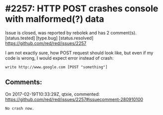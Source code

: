 
#2257: HTTP POST crashes console with malformed(?) data
================================================================================
Issue is closed, was reported by rebolek and has 2 comment(s).
[status.tested] [type.bug] [status.resolved]
<https://github.com/red/red/issues/2257>

I am not exactly sure, how POST request should look like, but even if my code is wrong, I would expect error instead of crash:

```
write http://www.google.com [POST "something"]
```



Comments:
--------------------------------------------------------------------------------

On 2017-02-19T10:33:29Z, qtxie, commented:
<https://github.com/red/red/issues/2257#issuecomment-280910100>

    No crash now.

